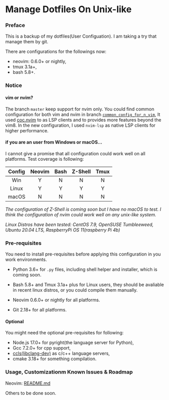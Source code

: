 # Manage Dotfiles On Unix-like

### Preface

This is a backup of my dotfiles(User Configuation). I am taking a try that manage them by git.

There are configurations for the followings now:

+ neovim: 0.6.0+ or nightly,
+ tmux 3.1a+,
+ bash 5.8+.

### Notice

#### vim or nvim?
The branch `master` keep support for nvim only. You could find common configuration for both vim and nvim in branch [`common_config_for_n_vim`](https://github.com/stark-zhang/dotfiles-on-unix-like/tree/common_config_for_n_vim), It used [coc.nvim](https://github.com/neoclide/coc.nvim) to as LSP clients and to provides more features beyond the vim8. In the new configuration, I used `nvim-lsp` as native LSP clients for higher performance.

#### if you are an user from Windows or macOS...

I cannot give a promise that all configuration could work well on all platforms. Test coverage is following:

Config | Neovim | Bash | Z-Shell | Tmux
:---: | :---: | :---: | :---: | :---:
Win | Y | N | N | N
Linux | Y | Y | Y | Y
macOS | N | N | N | N

*The configuration of Z-Shell is coming soon but I have no macOS to test. I think the configuration of nvim could work well on any unix-like system.*

*Linux Distros have been tested: CentOS 7.9, OpenSUSE Tumbleeweed, Ubuntu 20.04 LTS, RaspberryPi OS 11(raspberry Pi 4b)*

### Pre-requisites

You need to install pre-requisites before applying this configuration in you work environments.

+ Python 3.6+ for `.py` files, including shell helper and installer, which is coming soon.

+ Bash 5.8+ and Tmux 3.1a+ plus for Linux users, they should be avaliable in recent linux distros, or you could compile them manually.

+ Neovim 0.6.0+ or nightly for all platforms.

+ Git 2.18+ for all platforms.

#### Optional

You might need the optional pre-requisites for following:

+ Node.js 17.0+ for pyright(the language server for Python),
+ Gcc 7.2.0+ for cpp support,
+ [ccls(libclang-dev)](https://github.com/MaskRay/ccls) as c/c++ language servers,
+ cmake 3.18+ for something compilation.

### Usage, Customizationm Known Issues & Roadmap

Neovim: [README.md](nvim/README.md)

Others to be done soon.